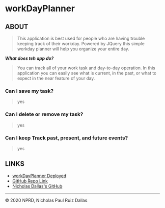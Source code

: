 # workDayPlanner

## ABOUT

> This application is best used for people who are having trouble keeping track of their workday. Powered by JQuery this simple workday planner will help you organize your entire day.

***What does teh app do?***

> You can track all of your work task and day-to-day operation. In this application you can easily see what is current, in the past, or what to expect in the near feature of your day. 

### Can I save my task?
> yes

### Can I delete or remove my task?
> yes

### Can I keep Track past, present, and future events?
> yes

## LINKS

- [workDayPlanner Deployed](https://nicholasd-uci.github.io/workDayPlanner/)
- [GitHub Repo Link](https://github.com/nicholasd-uci/workDayPlanner)
- [Nicholas Dallas's GitHub](https://github.com/nicholasd-uci)

- - -
© 2020 NPRD, Nicholas Paul Ruiz Dallas